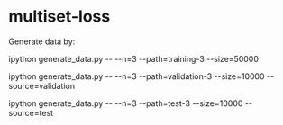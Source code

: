 # multiset-loss

Generate data by:

ipython generate_data.py -- --n=3 --path=training-3 --size=50000

ipython generate_data.py -- --n=3 --path=validation-3 --size=10000 --source=validation

ipython generate_data.py -- --n=3 --path=test-3 --size=10000 --source=test
